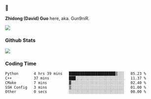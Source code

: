 ### 👋 

**Zhidong (David) Guo** here, aka. Gun9niR.

![](https://komarev.com/ghpvc/?username=Gun9niR&label=Total+Views)

### Github Stats

<img src="https://github-readme-stats.vercel.app/api?username=Gun9niR&count_private=true&show_icons=true&theme=vue-dark&hide_title=true">

### Coding Time

<!--START_SECTION:waka-->

```txt
Python       4 hrs 39 mins   █████████████████████▒░░░   85.23 %
C++          37 mins         ███░░░░░░░░░░░░░░░░░░░░░░   11.37 %
CMake        7 mins          ▓░░░░░░░░░░░░░░░░░░░░░░░░   02.40 %
SSH Config   3 mins          ▒░░░░░░░░░░░░░░░░░░░░░░░░   01.00 %
Other        0 secs          ░░░░░░░░░░░░░░░░░░░░░░░░░   00.00 %
```

<!--END_SECTION:waka-->
